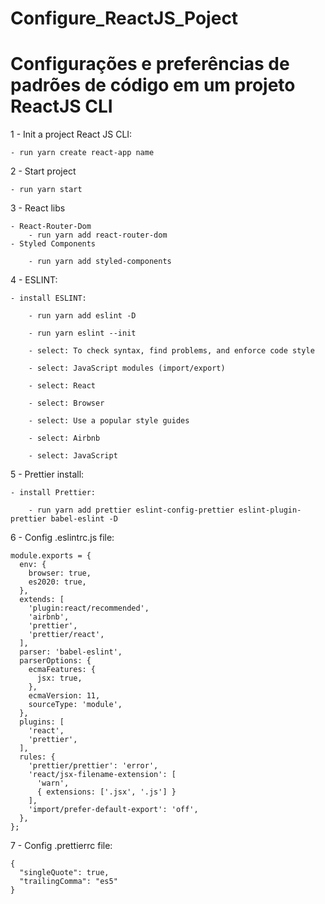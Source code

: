 # Configure_ReactJS_Poject
Configurações e preferências de padrões de código em um projeto ReactJS CLI
================================================================================================================================================
1 - Init a project React JS CLI:
	
	- run yarn create react-app name
	
2 - Start project

	- run yarn start
	
3 - React libs

	- React-Router-Dom
		- run yarn add react-router-dom
	- Styled Components
		
		- run yarn add styled-components

4 - ESLINT:
	
	- install ESLINT:

		- run yarn add eslint -D

		- run yarn eslint --init

		- select: To check syntax, find problems, and enforce code style

		- select: JavaScript modules (import/export)

		- select: React

		- select: Browser

		- select: Use a popular style guides

		- select: Airbnb

		- select: JavaScript
		
5 - Prettier install:

	- install Prettier:
	
		- run yarn add prettier eslint-config-prettier eslint-plugin-prettier babel-eslint -D
		
6 - Config .eslintrc.js file:


	module.exports = {
	  env: {
	    browser: true,
	    es2020: true,
	  },
	  extends: [
	    'plugin:react/recommended',
	    'airbnb',
	    'prettier',
	    'prettier/react',
	  ],
	  parser: 'babel-eslint',
	  parserOptions: {
	    ecmaFeatures: {
	      jsx: true,
	    },
	    ecmaVersion: 11,
	    sourceType: 'module',
	  },
	  plugins: [
	    'react',
	    'prettier',
	  ],
	  rules: {
	    'prettier/prettier': 'error',
	    'react/jsx-filename-extension': [
	      'warn',
	      { extensions: ['.jsx', '.js'] }
	    ],
	    'import/prefer-default-export': 'off',
	  },
	};

7 - Config .prettierrc file:

	{
	  "singleQuote": true,
	  "trailingComma": "es5"
	}
